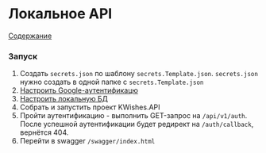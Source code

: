 # Локальное API
[Содержание](Содержание.md)

### Запуск
1. Создать `secrets.json` по шаблону `secrets.Template.json`. `secrets.json` нужно создать в одной папке с `secrets.Template.json`
2. [Настроить Google-аутентификацю](Настройка%20Google-аутентификации.md)
3. [Настроить локальную БД](Локальная%20БД.md)
4. Собрать и запустить проект KWishes.API
5. Пройти аутентификацию - выполнить GET-запрос на `/api/v1/auth`. После успешной аутентификации будет редирект на `/auth/callback`, вернётся 404.
6. Перейти в swagger `/swagger/index.html`
